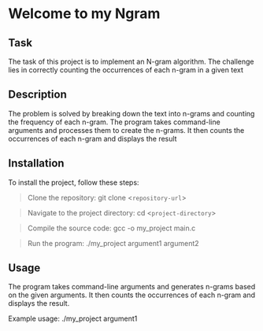 # Welcome to my Ngram

## Task 
The task of this project is to implement an N-gram algorithm. The challenge lies in correctly counting the occurrences of each n-gram in a given text

## Description
The problem is solved by breaking down the text into n-grams and counting the frequency of each n-gram. The program takes command-line arguments and processes them to create the n-grams. It then counts the occurrences of each n-gram and displays the result

## Installation
To install the project, follow these steps:

> Clone the repository: git clone <```repository-url```>

> Navigate to the project directory: cd <```project-directory```>

> Compile the source code: gcc -o my_project main.c

> Run the program: ./my_project argument1 argument2

## Usage
The program takes command-line arguments and generates n-grams based on the given arguments. It then counts the occurrences of each n-gram and displays the result.

Example usage: ./my_project argument1 
